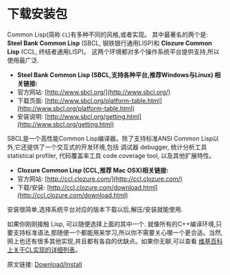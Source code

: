 下载安装包
====

Common Lisp(简称 `CL`)有多种不同的风格,或者实现。 其中最著名的两个是:  **Steel Bank Common Lisp** (SBCL, 钢铁银行通用LISP)和 **Clozure Common Lisp** (CCL, 终结者通用LISP)。 这两个环境都对多个操作系统平台提供支持,所以使用最广泛.

- **Steel Bank Common Lisp (SBCL,支持各种平台,推荐Windows与Linux) 相关链接:**
 - 官方网站: [http://www.sbcl.org/](http://www.sbcl.org/)
 - 下载页面: [http://www.sbcl.org/platform-table.html](http://www.sbcl.org/platform-table.html)
 - 安装说明: [http://www.sbcl.org/getting.html](http://www.sbcl.org/getting.html)

SBCL是一个高性能Common Lisp编译器。除了支持标准ANSI Common Lisp以外,它还提供了一个交互式的开发环境,包括 调试器 debugger, 统计分析工具 statistical profiler, 代码覆盖率工具 code coverage tool, 以及其他扩展特性。


- **Clozure Common Lisp (CCL,推荐 Mac OSX)相关链接:**
 - 官方网站: [http://ccl.clozure.com/](http://ccl.clozure.com/)
 - 下载/安装: [http://ccl.clozure.com/download.html](http://ccl.clozure.com/download.html)

安装很简单,选择系统平台对应的版本下载以后,解压/安装就能使用.

如果你刚刚接触 Lisp, 可以随便选择上面的其中一个. 就像所有的C++编译环境,只要支持标准语法,那随便一个都能用来学习,所以你不需要关心哪一个更合适。当然,网上也还有很多其他实现,并且都有各自的优缺点。如果你无聊,可以查看 [维基百科上关于CL实现的详细列表](http://en.wikipedia.org/wiki/Common_Lisp#List_of_implementations)。

原文链接: [Download/Install](http://common-lisp.net/downloads/)
